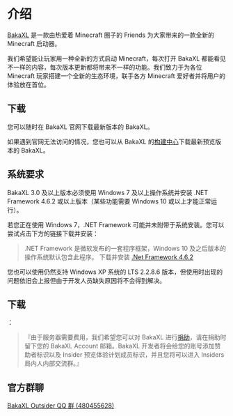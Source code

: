 # 介绍

[BakaXL](https://www.bakaxl.com) 是一款由热爱着 Minecraft 圈子的 Friends 为大家带来的一款全新的 Minecraft 启动器。

我们希望能让玩家用一种全新的方式启动 Minecraft，每次打开 BakaXL 都能看见不一样的内容，每次版本更新都将带来不一样的功能。我们致力于为各位 Minecraft 玩家搭建一个全新的生态环境，联手各方 Minecraft 爱好者并将用户的体验放在首位。

## 下载

您可以随时在 BakaXL 官网下载最新版本的 BakaXL。

如果遇到官网无法访问的情况，您也可以从 BakaXL 的[构建中心](http://jk-insider.bakaxl.com:8888)下载最新预览版本的 BakaXL。

## 系统要求

BakaXL 3.0 及以上版本必须使用 Windows 7 及以上操作系统并安装 .NET Framework 4.6.2 或以上版本（某些功能需要 Windows 10 或以上才能正常运行）。

若您正在使用 Windows 7，.NET Framework 可能并未附带于系统安装。您可以尝试点击下方的链接下载并安装：
> .NET Framework 是微软发布的一套程序框架，Windows 10 及之后版本的操作系统默认包含此程序。
下载并安装 [.Net Framework 4.6.2](https://dotnet.microsoft.com/zh-cn/download/dotnet-framework/thank-you/net462-offline-installer)



您也可以使用仍然支持 Windows XP 系统的 LTS 2.2.8.6 版本，但使用时出现的问题依旧会上报但由于开发人员缺失原因将不会得到解决。

## 下载

：

> 『由于服务器需要费用，我们希望您可以对 BakaXL 进行[捐助](https://afdian.net/@TT702)，请在捐助时留下您的 BakaXL Account 邮箱。BakaXL 开发者将会给您的账号添加赞助者标识以及 Insider 预览体验计划成员标识，并且您将可以进入 Insiders 局内人内部交流群。』

## 官方群聊

[BakaXL Outsider QQ 群 (480455628)](https://jq.qq.com/?_wv=1027&k=U1ZY0qbg)
